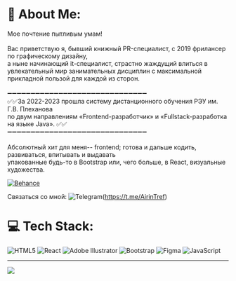 # 💫 About Me:
Мое почтение пытливым умам!<br><br>Вас приветствую я,  бывший  книжный PR-специалист, с 2019 фрилансер по графическому дизайну, <br>а ныне начинающий it-специалист, страстно жаждущий влиться в увлекательный мир занимательных дисциплин с максимальной прикладной пользой для каждой из сторон.<br><br>➖➖➖➖➖➖➖➖➖➖➖➖➖➖➖➖➖➖➖➖➖➖➖➖➖➖➖➖➖➖<br>        ✅✅За 2022-2023 прошла систему дистанционного обучения  РЭУ им. Г.В. Плеханова <br>       по двум  направлениям «Frontend-разработчик» и «Fullstack-разработка на языке Java». ✅✅<br>➖➖➖➖➖➖➖➖➖➖➖➖➖➖➖➖➖➖➖➖➖➖➖➖➖➖➖➖➖➖<br><br>Абсолютный хит для меня-- frontend; готова и дальше кодить, развиваться, впитывать и выдавать <br>упакованные будь-то в Bootstrap или, чего больше, в React,  визуальные художества.<br>


[![Behance](https://img.shields.io/badge/Behance-1769ff?logo=behance&logoColor=white)](https://behance.net/coffee11e487) <br>

Связаться со мной: 
![Telegram](https://img.shields.io/telegram)(https://t.me/AirinTref)




# 💻 Tech Stack:
![HTML5](https://img.shields.io/badge/html5-%23E34F26.svg?style=for-the-badge&logo=html5&logoColor=white) ![React](https://img.shields.io/badge/react-%2320232a.svg?style=for-the-badge&logo=react&logoColor=%2361DAFB) ![Adobe Illustrator](https://img.shields.io/badge/adobe%20illustrator-%23FF9A00.svg?style=for-the-badge&logo=adobe%20illustrator&logoColor=white) ![Bootstrap](https://img.shields.io/badge/bootstrap-%238511FA.svg?style=for-the-badge&logo=bootstrap&logoColor=white) ![Figma](https://img.shields.io/badge/figma-%23F24E1E.svg?style=for-the-badge&logo=figma&logoColor=white) ![JavaScript](https://img.shields.io/badge/javascript-%23323330.svg?style=for-the-badge&logo=javascript&logoColor=%23F7DF1E)


---
[![](https://visitcount.itsvg.in/api?id=еен&icon=0&color=0)](https://visitcount.itsvg.in)

<!-- Proudly created with GPRM ( https://gprm.itsvg.in ) -->

